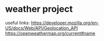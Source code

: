 # weather project

useful links:
https://developer.mozilla.org/en-US/docs/Web/API/Geolocation_API
https://openweathermap.org/current#name
